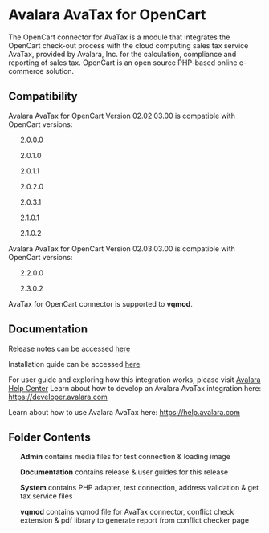 # Avalara AvaTax for OpenCart
The OpenCart connector for AvaTax is a module that integrates the OpenCart check-out process with the cloud computing sales tax service AvaTax, provided by Avalara, Inc. for the calculation, compliance and reporting of sales tax. OpenCart is an open source PHP-based online e-commerce solution.
<h2>Compatibility</h2>
Avalara AvaTax for OpenCart Version 02.02.03.00 is compatible with OpenCart versions:
<p><ul>2.0.0.0</ul>
<ul>2.0.1.0</ul>
<ul>2.0.1.1</ul>
<ul>2.0.2.0</ul>
<ul>2.0.3.1</ul>
<ul>2.1.0.1</ul>
<ul>2.1.0.2</ul></p>
Avalara AvaTax for OpenCart Version 02.03.03.00 is compatible with OpenCart versions:
<p><ul>2.2.0.0</ul>
<ul>2.3.0.2</ul></p>

AvaTax for OpenCart connector is supported to <b>vqmod</b>.

<h2>Documentation</h2>
<p>Release notes can be accessed <a href="http://help.avalara.com/?cid=Intg-OC-RG-1" target="_blank">here</a>
  
Installation guide can be accessed <a href="http://help.avalara.com/?cid=Intg-15" target="_blank">here</a>
  
For user guide and exploring how this integration works, please visit <a href="https://help.avalara.com" target="_blank">Avalara Help Center</a>
Learn about how to develop an Avalara AvaTax integration here: https://developer.avalara.com

Learn about how to use Avalara AvaTax here: https://help.avalara.com
</p>
<h2>Folder Contents</h2>
<p><ul><b>Admin</b> contains media files for test connection & loading image</ul>
<ul><b>Documentation</b> contains release & user guides for this release</ul>
<ul><b>System</b> contains PHP adapter, test connection, address validation & get tax service files</ul>
<ul><b>vqmod</b> contains vqmod file for AvaTax connector, conflict check extension & pdf library to generate report from conflict checker page</ul></p>
